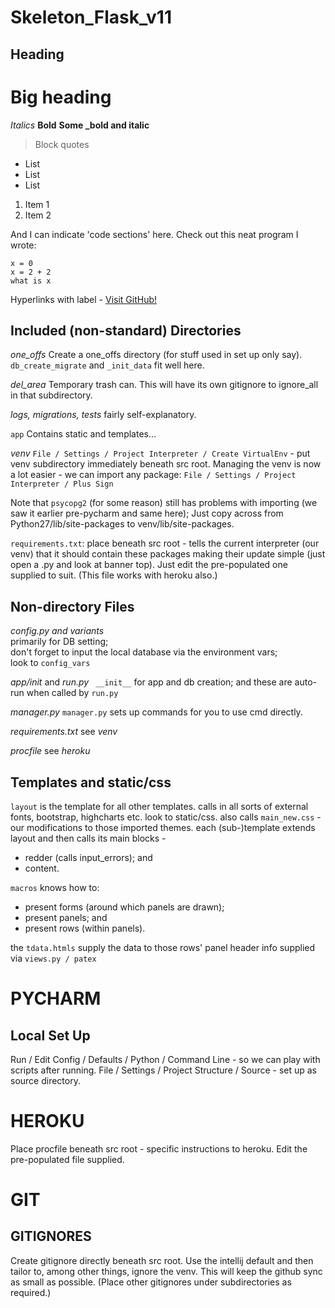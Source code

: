 # Skeleton_Flask_v11

## Heading
# Big heading

*Italics*
**Bold**
**Some _bold and italic**
> Block quotes

- List
- List
- List

1. Item 1
2. Item 2

And I can indicate 'code sections' here.
Check out this neat program I wrote:

```
x = 0
x = 2 + 2
what is x
```

Hyperlinks with label -
[Visit GitHub!](https://www.github.com)


## Included (non-standard) Directories
*one_offs* Create a one_offs directory (for stuff used in set up only say).
`db_create_migrate` and `_init_data` fit well here.

*del_area* Temporary trash can. This will have its own gitignore to ignore_all in that subdirectory.

*logs, migrations, tests* fairly self-explanatory.

`app`
Contains static and templates...

*venv*
`File / Settings / Project Interpreter / Create VirtualEnv` - put venv subdirectory immediately beneath src root.
Managing the venv is now a lot easier - we can import any package:
`File / Settings / Project Interpreter / Plus Sign`

Note that `psycopg2` (for some reason) still has problems with importing (we saw it earlier pre-pycharm and same here);
Just copy across from Python27/lib/site-packages to venv/lib/site-packages.

`requirements.txt`: place beneath src root - tells the current interpreter (our venv) that it should contain
these packages making their update simple (just open a .py and look at banner top).
Just edit the pre-populated one supplied to suit.
(This file works with heroku also.)


## Non-directory Files
*config.py and variants*  
primarily for DB setting;  
don't forget to input the local database via the environment vars;  
look to `config_vars`

*app/init* and *run.py*
` __init__` for app and db creation; and
 these are auto-run when called by `run.py`

*manager.py*
`manager.py` sets up commands for you to use cmd directly.

*requirements.txt*
see *venv*

*procfile*
see *heroku*


## Templates and static/css
`layout` is the template for all other templates.
calls in all sorts of external fonts, bootstrap, highcharts etc.
look to static/css.
also calls `main_new.css` - our modifications to those imported themes.
each (sub-)template extends layout and then calls its main blocks - 
- redder (calls input_errors); and
- content.

`macros` knows how to: 
- present forms (around which panels are drawn); 
- present panels; and 
- present rows (within panels).

the `tdata.htmls` supply the data to those rows'
panel header info supplied via `views.py / patex`


# PYCHARM 
## Local Set Up
Run / Edit Config / Defaults / Python / Command Line - so we can play with scripts after running.
File / Settings / Project Structure / Source - set up as source directory.


# HEROKU
Place procfile beneath src root - specific instructions to heroku. Edit the pre-populated file supplied.


# GIT 
## GITIGNORES
Create gitignore directly beneath src root.
Use the intellij default and then tailor to, among other things, ignore the venv.
This will keep the github sync as small as possible.
(Place other gitignores under subdirectories as required.)

